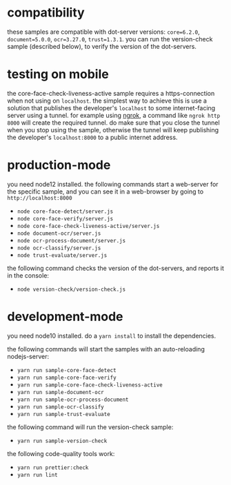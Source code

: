 # compatibility

these samples are compatible with dot-server versions: `core=6.2.0`, `document=5.0.0`, `ocr=3.27.0`, `trust=1.3.1`. you can run the version-check sample (described below), to verify the version of the dot-servers.

# testing on mobile

the core-face-check-liveness-active sample requires a https-connection when not using on `localhost`. the simplest way to achieve this is use a solution that publishes the developer's `localhost` to some internet-facing server using a tunnel. for example using [ngrok](https://ngrok.com/), a command like `ngrok http 8000` will create the required tunnel. do make sure that you close the tunnel when you stop using the sample, otherwise the tunnel will keep publishing the developer's `localhost:8000` to a public internet address.

# production-mode

you need node12 installed.
the following commands start a web-server for the specific sample, and you can see it in a web-browser by going to `http://localhost:8000`

- `node core-face-detect/server.js`
- `node core-face-verify/server.js`
- `node core-face-check-liveness-active/server.js`
- `node document-ocr/server.js`
- `node ocr-process-document/server.js`
- `node ocr-classify/server.js`
- `node trust-evaluate/server.js`

the following command checks the version of the dot-servers, and reports it in the console:

- `node version-check/version-check.js`

# development-mode

you need node10 installed.
do a `yarn install` to install the dependencies.

the following commands will start the samples with an auto-reloading nodejs-server:

- `yarn run sample-core-face-detect`
- `yarn run sample-core-face-verify`
- `yarn run sample-core-face-check-liveness-active`
- `yarn run sample-document-ocr`
- `yarn run sample-ocr-process-document`
- `yarn run sample-ocr-classify`
- `yarn run sample-trust-evaluate`

the following command will run the version-check sample:

- `yarn run sample-version-check`

the following code-quality tools work:

- `yarn run prettier:check`
- `yarn run lint`
